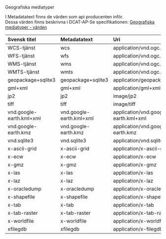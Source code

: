 Geografiska mediatyper

I Metadatatext finns de värden som api producenten inför.<br>
Dessa värden finns beskrivna i DCAT-AP-Se specifikationen: [Geografiska mediatyper  - värden](https://docs.dataportal.se/dcat/sv/#application%2Fvnd.ogc.wcs_xml)


|Svensk titel |Metadatatext | Uri | 
|:------------|:------------|:--------------------
|WCS-tjänst               |wcs                       | application/vnd.ogc.wcs_xml            |  
|WFS-tjänst               |wfs                       | application/vnd.ogc.wfs_xml            |            
|WMS-tjänst               |wms                       |application/vnd.ogc.wms_xml             |            
|WMTS-tjänst              |wmts                      | application/vnd.ogc.wmts_xml           |            
|geopackage+sqlite3       |geopackage+sqlite3        | application/geopackage+sqlite3         |            
|gml+xml                  |gml+xml                   | application/gml+xml                    |            
|jp2                      |jp2                       | image/jp2                              |            
|tiff                     |tiff                      | image/tiff                             |            
|vnd.google-earth.kml+xml |vnd.google-earth.kml+xml  | application/vnd.google-earth.kml+xml   |            
|vnd.google-earth.kmz     |vnd.google-earth.kmz      | application/vnd.google-earth.kmz       |            
|vnd.sqlite3              |vnd.sqlite3               | application/vnd.sqlite3                |            
|x-ascii-grid             |x-ascii-grid              | application/x-ascii-grid               |            
|x-ecw                    |x-ecw                     | application/x-ecw                      |            
|x-gmz                    |x-gmz                     | application/x-gmz                      |            
|x-las                    |x-las                     | application/x-las                      |            
|x-laz                    |x-laz                     | application/x-laz                      |            
|x-oracledump             |x-oracledump              | application/x-oracledump               |            
|x-shapefile              |x-shapefile               | application/x-shapefile                |            
|x-tab                    |x-tab                     | application/x-tab                      |            
|x-tab-raster             |x-tab-raster              | application/x-tab-raster               |            
|x-worldfile              |x-worldfile               | application/x-worldfile                |            
|xfilegdb                 |xfilegdb                  | application/x-filegdb                  |            
